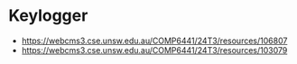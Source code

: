 # Keylogger

- https://webcms3.cse.unsw.edu.au/COMP6441/24T3/resources/106807
- https://webcms3.cse.unsw.edu.au/COMP6441/24T3/resources/103079
